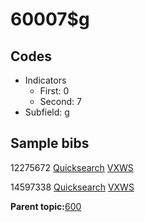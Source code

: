 # 60007$g

## Codes

-   Indicators
    -   First: 0
    -   Second: 7
-   Subfield: g

## Sample bibs

12275672 [Quicksearch](https://search.library.yale.edu/catalog/12275672) [VXWS](http://prodorbis.library.yale.edu:7014/vxws/GetHoldingsService?bibId=12275672)

14597338 [Quicksearch](https://search.library.yale.edu/catalog/14597338) [VXWS](http://prodorbis.library.yale.edu:7014/vxws/GetHoldingsService?bibId=14597338)

**Parent topic:**[600](../../tags/600/600.md)

